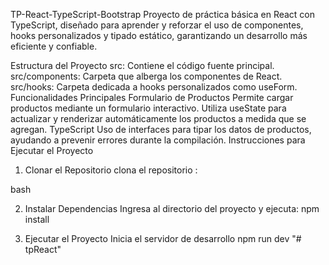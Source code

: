 

TP-React-TypeScript-Bootstrap
Proyecto de práctica básica en React con TypeScript, diseñado para aprender y reforzar el uso de componentes, hooks personalizados y tipado estático, garantizando un desarrollo más eficiente y confiable.

Estructura del Proyecto
src: Contiene el código fuente principal.
src/components: Carpeta que alberga los componentes de React.
src/hooks: Carpeta dedicada a hooks personalizados como useForm.
Funcionalidades Principales
Formulario de Productos
Permite cargar productos mediante un formulario interactivo.
Utiliza useState para actualizar y renderizar automáticamente los productos a medida que se agregan.
TypeScript
Uso de interfaces para tipar los datos de productos, ayudando a prevenir errores durante la compilación.
Instrucciones para Ejecutar el Proyecto
1. Clonar el Repositorio
clona el repositorio :

bash

2. Instalar Dependencias
Ingresa al directorio del proyecto y ejecuta:
npm install


3. Ejecutar el Proyecto
Inicia el servidor de desarrollo
npm run dev
"# tpReact" 
